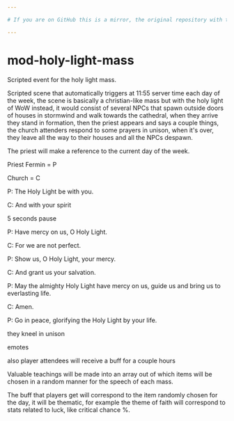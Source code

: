 ```yaml
---

# If you are on GitHub this is a mirror, the original repository with the latest updates is at [https://forgejo.neoeden.org/ergo/mod-holy-light-mass](https://forgejo.neoeden.org/ergo/mod-holy-light-mass)

---
```


# mod-holy-light-mass

Scripted event for the holy light mass.

Scripted scene that automatically triggers at 11:55 server time each day of the week, the scene is basically a christian-like mass but with the holy light of WoW instead, it would consist of several NPCs that spawn outside doors of houses in stormwind and walk towards the cathedral, when they arrive they stand in formation, then the priest appears and says a couple things, the church attenders respond to some prayers in unison, when it's over, they leave all the way to their houses and all the NPCs despawn.

The priest will make a reference to the current day of the week.


Priest Fermin = P

Church = C



P: The Holy Light be with you.

C: And with your spirit

5 seconds pause

P: Have mercy on us, O Holy Light. 

C: For we are not perfect.

P: Show us, O Holy Light, your mercy.

C: And grant us your salvation.

P: May the almighty Holy Light have mercy on us, guide us and bring us to everlasting life.

C: Amen.

P: Go in peace, glorifying the Holy Light by your life.

they kneel in unison

emotes

also player attendees will receive a buff for a couple hours

Valuable teachings will be made into an array out of which items will be chosen in a random manner for the speech of each mass.

The buff that players get will correspond to the item randomly chosen for the day, it will be thematic, for example the theme of faith will correspond to stats related to luck, like critical chance %.